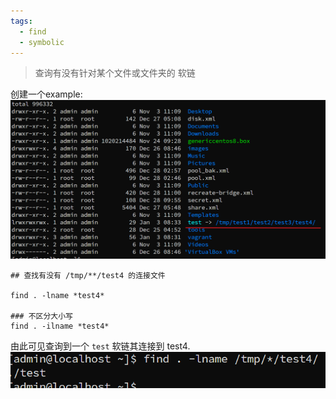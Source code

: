```yaml
---
tags:
  - find
  - symbolic
---
```


>查询有没有针对某个文件或文件夹的 软链

创建一个example:
![](./images/find/link1.png)

```shell
## 查找有没有 /tmp/**/test4 的连接文件

find . -lname *test4*

### 不区分大小写
find . -ilname *test4*

```
由此可见查询到一个 `test` 软链其连接到  test4.
![](./images/find/link2.png)










